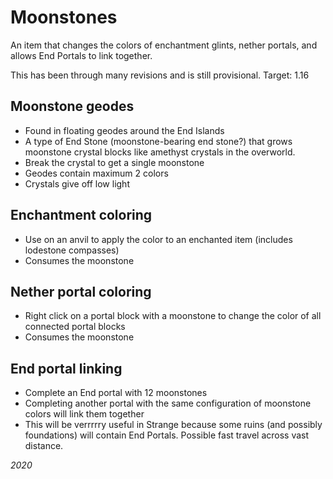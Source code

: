 # Moonstones

An item that changes the colors of enchantment glints, nether portals, and allows End Portals to link together.

This has been through many revisions and is still provisional.  Target: 1.16

## Moonstone geodes
* Found in floating geodes around the End Islands
* A type of End Stone (moonstone-bearing end stone?) that grows moonstone crystal blocks like amethyst crystals in the overworld.
* Break the crystal to get a single moonstone
* Geodes contain maximum 2 colors
* Crystals give off low light

## Enchantment coloring
* Use on an anvil to apply the color to an enchanted item (includes lodestone compasses)
* Consumes the moonstone

## Nether portal coloring
* Right click on a portal block with a moonstone to change the color of all connected portal blocks
* Consumes the moonstone

## End portal linking
* Complete an End portal with 12 moonstones
* Completing another portal with the same configuration of moonstone colors will link them together
* This will be verrrrry useful in Strange because some ruins (and possibly foundations) will contain End Portals. Possible fast travel across vast distance.


*2020*
